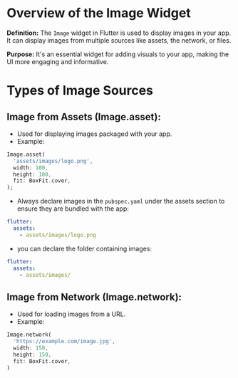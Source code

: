 # Overview of the Image Widget

**Definition:** The `Image` widget in Flutter is used to display images in your app. It can display images from multiple sources like assets, the network, or files.

**Purpose:** It's an essential widget for adding visuals to your app, making the UI more engaging and informative.

# Types of Image Sources

## Image from Assets (Image.asset):

- Used for displaying images packaged with your app.
- Example:

```dart
Image.asset(
  'assets/images/logo.png',
  width: 100,
  height: 100,
  fit: BoxFit.cover,
);
```

- Always declare images in the `pubspec.yaml` under the assets section to ensure they are bundled with the app:

```yaml
flutter:
  assets:
    - assets/images/logo.png
```

- you can declare the folder containing images:

```yaml
flutter:
  assets:
    - assets/images/
```

## Image from Network (Image.network):

- Used for loading images from a URL.
- Example:

```dart
Image.network(
  'https://example.com/image.jpg',
  width: 150,
  height: 150,
  fit: BoxFit.cover,
)
```